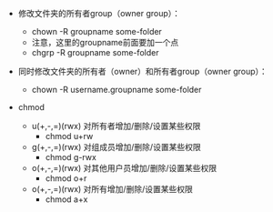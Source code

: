 * 修改文件夹的所有者group（owner group）：
    * chown -R groupname some-folder
    * 注意，这里的groupname前面要加一个点
    * chgrp -R groupname some-folder
* 同时修改文件夹的所有者（owner）和所有者group（owner group）：
    * chown -R username.groupname some-folder

* chmod
    * u(+,-,=)(rwx) 对所有者增加/删除/设置某些权限
        * chmod u+rw
    * g(+,-,=)(rwx) 对组成员增加/删除/设置某些权限
        * chmod g-rwx
    * o(+,-,=)(rwx) 对其他用户员增加/删除/设置某些权限
        * chmod o+r
    * o(+,-,=)(rwx) 对所有增加/删除/设置某些权限
        * chmod a+x